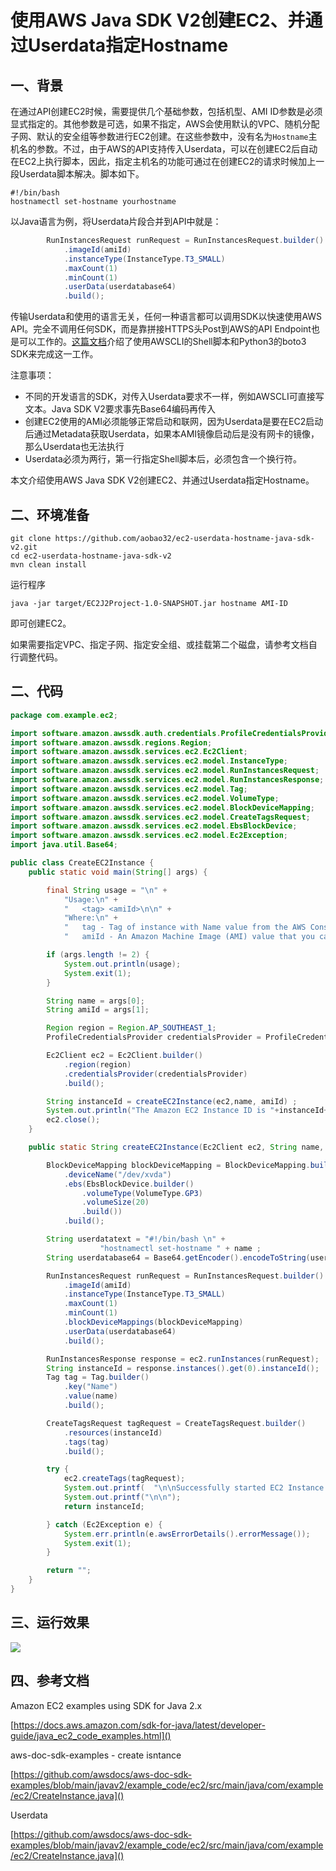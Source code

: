 # 使用AWS Java SDK V2创建EC2、并通过Userdata指定Hostname

## 一、背景

在通过API创建EC2时候，需要提供几个基础参数，包括机型、AMI ID参数是必须显式指定的。其他参数是可选，如果不指定，AWS会使用默认的VPC、随机分配子网、默认的安全组等参数进行EC2创建。在这些参数中，没有名为`Hostname`主机名的参数。不过，由于AWS的API支持传入Userdata，可以在创建EC2后自动在EC2上执行脚本，因此，指定主机名的功能可通过在创建EC2的请求时候加上一段Userdata脚本解决。脚本如下。

```shell
#!/bin/bash
hostnamectl set-hostname yourhostname
```

以Java语言为例，将Userdata片段合并到API中就是：

```java
        RunInstancesRequest runRequest = RunInstancesRequest.builder()
            .imageId(amiId)
            .instanceType(InstanceType.T3_SMALL)
            .maxCount(1)
            .minCount(1)
            .userData(userdatabase64)
            .build();
```

传输Userdata和使用的语言无关，任何一种语言都可以调用SDK以快速使用AWS API。完全不调用任何SDK，而是靠拼接HTTPS头Post到AWS的API Endpoint也是可以工作的。[这篇文档](https://blog.bitipcman.com/create-ec2-with-userdata-to-modify-hostname-on-awscli-and-python/)介绍了使用AWSCLI的Shell脚本和Python3的boto3 SDK来完成这一工作。

注意事项：

- 不同的开发语言的SDK，对传入Userdata要求不一样，例如AWSCLI可直接写文本。Java SDK V2要求事先Base64编码再传入
- 创建EC2使用的AMI必须能够正常启动和联网，因为Userdata是要在EC2启动后通过Metadata获取Userdata，如果本AMI镜像启动后是没有网卡的镜像，那么Userdata也无法执行
- Userdata必须为两行，第一行指定Shell脚本后，必须包含一个换行符。

本文介绍使用AWS Java SDK V2创建EC2、并通过Userdata指定Hostname。

## 二、环境准备

```shell
git clone https://github.com/aobao32/ec2-userdata-hostname-java-sdk-v2.git
cd ec2-userdata-hostname-java-sdk-v2
mvn clean install
```

运行程序

```
java -jar target/EC2J2Project-1.0-SNAPSHOT.jar hostname AMI-ID
```

即可创建EC2。

如果需要指定VPC、指定子网、指定安全组、或挂载第二个磁盘，请参考文档自行调整代码。

## 二、代码

```java
package com.example.ec2;

import software.amazon.awssdk.auth.credentials.ProfileCredentialsProvider;
import software.amazon.awssdk.regions.Region;
import software.amazon.awssdk.services.ec2.Ec2Client;
import software.amazon.awssdk.services.ec2.model.InstanceType;
import software.amazon.awssdk.services.ec2.model.RunInstancesRequest;
import software.amazon.awssdk.services.ec2.model.RunInstancesResponse;
import software.amazon.awssdk.services.ec2.model.Tag;
import software.amazon.awssdk.services.ec2.model.VolumeType;
import software.amazon.awssdk.services.ec2.model.BlockDeviceMapping;
import software.amazon.awssdk.services.ec2.model.CreateTagsRequest;
import software.amazon.awssdk.services.ec2.model.EbsBlockDevice;
import software.amazon.awssdk.services.ec2.model.Ec2Exception;
import java.util.Base64;

public class CreateEC2Instance {
    public static void main(String[] args) {

        final String usage = "\n" +
            "Usage:\n" +
            "   <tag> <amiId>\n\n" +
            "Where:\n" +
            "   tag - Tag of instance with Name value from the AWS Console (for example, mytest01). \n\n" +
            "   amiId - An Amazon Machine Image (AMI) value that you can obtain from the AWS Console (for example, ami-06018068a18569ff2). \n\n" ;

        if (args.length != 2) {
            System.out.println(usage);
            System.exit(1);
        }

        String name = args[0];
        String amiId = args[1];

        Region region = Region.AP_SOUTHEAST_1;
        ProfileCredentialsProvider credentialsProvider = ProfileCredentialsProvider.create();

        Ec2Client ec2 = Ec2Client.builder()
            .region(region)
            .credentialsProvider(credentialsProvider)
            .build();

        String instanceId = createEC2Instance(ec2,name, amiId) ;
        System.out.println("The Amazon EC2 Instance ID is "+instanceId+"\n");
        ec2.close();
    }

    public static String createEC2Instance(Ec2Client ec2, String name, String amiId ) {

        BlockDeviceMapping blockDeviceMapping = BlockDeviceMapping.builder()
            .deviceName("/dev/xvda")
            .ebs(EbsBlockDevice.builder()
                .volumeType(VolumeType.GP3)
                .volumeSize(20)
                .build())
            .build();

        String userdatatext = "#!/bin/bash \n" + 
                    "hostnamectl set-hostname " + name ;
        String userdatabase64 = Base64.getEncoder().encodeToString(userdatatext.getBytes());

        RunInstancesRequest runRequest = RunInstancesRequest.builder()
            .imageId(amiId)
            .instanceType(InstanceType.T3_SMALL)
            .maxCount(1)
            .minCount(1)
            .blockDeviceMappings(blockDeviceMapping)
            .userData(userdatabase64)
            .build();

        RunInstancesResponse response = ec2.runInstances(runRequest);
        String instanceId = response.instances().get(0).instanceId();
        Tag tag = Tag.builder()
            .key("Name")
            .value(name)
            .build();

        CreateTagsRequest tagRequest = CreateTagsRequest.builder()
            .resources(instanceId)
            .tags(tag)
            .build();

        try {
            ec2.createTags(tagRequest);
            System.out.printf(  "\n\nSuccessfully started EC2 Instance %s based on AMI %s", instanceId, amiId);
            System.out.printf("\n\n");
            return instanceId;

        } catch (Ec2Exception e) {
            System.err.println(e.awsErrorDetails().errorMessage());
            System.exit(1);
        }

        return "";
    }
}
```

## 三、运行效果

![](https://blogimg.bitipcman.com/workshop/EC2-SDK/ec2-hostname.png)

## 四、参考文档

Amazon EC2 examples using SDK for Java 2.x

[https://docs.aws.amazon.com/sdk-for-java/latest/developer-guide/java_ec2_code_examples.html]()

aws-doc-sdk-examples - create isntance

[https://github.com/awsdocs/aws-doc-sdk-examples/blob/main/javav2/example_code/ec2/src/main/java/com/example/ec2/CreateInstance.java]()

Userdata

[https://github.com/awsdocs/aws-doc-sdk-examples/blob/main/javav2/example_code/ec2/src/main/java/com/example/ec2/CreateInstance.java]()